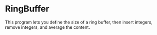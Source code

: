 # RingBuffer
This program lets you define the size of a ring buffer, then insert integers, remove integers, and average the content.
